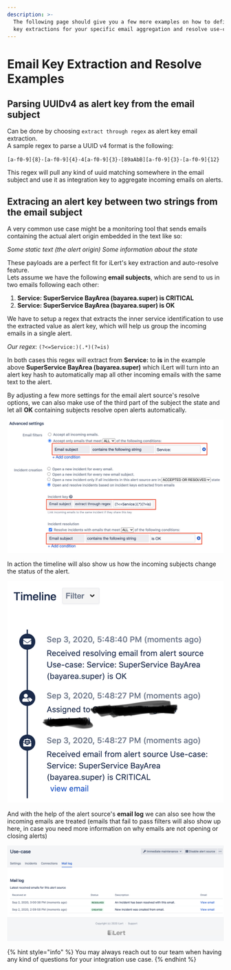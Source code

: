 ```yaml
---
description: >-
  The following page should give you a few more examples on how to define regex
  key extractions for your specific email aggregation and resolve use-cases.
---
```


# Email Key Extraction and Resolve Examples

## Parsing UUIDv4 as alert key from the email subject

Can be done by choosing `extract through regex` as alert key email extraction.\
A sample regex to parse a UUID v4 format is the following:

`[a-f0-9]{8}-[a-f0-9]{4}-4[a-f0-9]{3}-[89aAbB][a-f0-9]{3}-[a-f0-9]{12}`

This regex will pull any kind of uuid matching somewhere in the email subject and use it as integration key to aggregate incoming emails on alerts.

## Extracing an alert key between two strings from the email subject

A very common use case might be a monitoring tool that sends emails containing the actual alert origin embedded in the text like so:

_Some static text (the alert origin) Some information about the state_

These payloads are a perfect fit for iLert's key extraction and auto-resolve feature.\
Lets assume we have the following **email subjects**, which are send to us in two emails following each other:

1. **Service: SuperService BayArea (bayarea.super) is CRITICAL**
2. **Service: SuperService BayArea (bayarea.super) is OK**

We have to setup a regex that extracts the inner service identification to use the extracted value as alert key, which will help us group the incoming emails in a single alert.

_Our regex_: `(?<=Service:)(.*)(?=is)`

In both cases this regex will extract from **Service:** to **is** in the example above **SuperService BayArea (bayarea.super)** which iLert will turn into an alert key hash to automatically map all other incoming emails with the same text to the alert.

By adjusting a few more settings for the email alert source's resolve options, we can also make use of the third part of the subject the state and let all **OK** containing subjects resolve open alerts automatically.

![](<../../.gitbook/assets/Screenshot 2020-09-02 at 15.02.15.png>)

In action the timeline will also show us how the incoming subjects change the status of the alert.

![](<../../.gitbook/assets/Screenshot 2020-09-03 at 17.49.05.png>)

And with the help of the alert source's **email log** we can also see how the incoming emails are treated (emails that fail to pass filters will also show up here, in case you need more information on why emails are not opening or closing alerts)

![](<../../.gitbook/assets/Screenshot 2020-09-02 at 15.01.59.png>)

{% hint style="info" %}
You may always reach out to our team when having any kind of questions for your integration use case.
{% endhint %}
